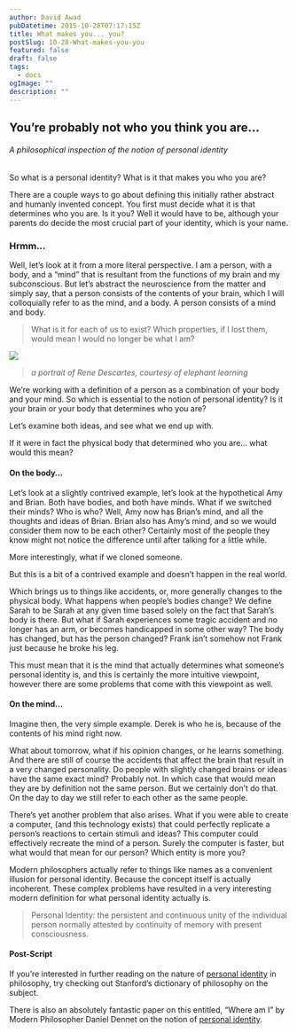 ```yaml
---
author: David Awad
pubDatetime: 2015-10-28T07:17:15Z
title: What makes you... you?
postSlug: 10-28-What-makes-you-you
featured: false
draft: false
tags:
  - docs
ogImage: ""
description: ""
---
```


<h2> You’re probably not who you think you are… </h2>

###### _A philosophical inspection of the notion of personal identity_

So what is a personal identity? What is it that makes you who you are?

There are a couple ways to go about defining this initially rather abstract and humanly invented concept. You first must decide what it is that determines who you are. Is it you? Well it would have to be, although your parents do decide the most crucial part of your identity, which is your name.

### Hrmm...

Well, let’s look at it from a more literal perspective. I am a person, with a body, and a “mind” that is resultant from the functions of my brain and my subconscious. But let’s abstract the neuroscience from the matter and simply say, that a person consists of the contents of your brain, which I will colloquially refer to as the mind, and a body. A person consists of a mind and body.


> What is it for each of us to exist? Which properties, if I lost them, would mean I would no longer be what I am?

![](https://assets-global.website-files.com/629a8dc7fbf9b438676571bc/63332ba6f1a7856966f93c28_626368479782a9ae74899f80_SPnu14-GPbFe_cH8-SG1IoZ73605-CuW0VGY8PaDBU8wK2gFymYDb1895ozICvtojGXgt7sgvHAVVKKqMpQmvjWXris0FXA760J7UMVyMF4hnUc0NUK0SPVbqImktr9OIc6F6nMN.png)

> _a portrait of Rene Descartes, courtesy of elephant learning_

We’re working with a definition of a person as a combination of your body and your mind. So which is essential to the notion of personal identity? Is it your brain or your body that determines who you are?

Let’s examine both ideas, and see what we end up with.

If it were in fact the physical body that determined who you are… what would this mean?

#### On the body…

Let’s look at a slightly contrived example, let’s look at the hypothetical Amy and Brian. Both have bodies, and both have minds. What if we switched their minds? Who is who? Well, Amy now has Brian’s mind, and all the thoughts and ideas of Brian. Brian also has Amy’s mind, and so we would consider them now to be each other? Certainly most of the people they know might not notice the difference until after talking for a little while.

More interestingly, what if we cloned someone.

But this is a bit of a contrived example and doesn’t happen in the real world.

Which brings us to things like accidents, or, more generally changes to the physical body. What happens when people’s bodies change? We define Sarah to be Sarah at any given time based solely on the fact that Sarah’s body is there. But what if Sarah experiences some tragic accident and no longer has an arm, or becomes handicapped in some other way? The body has changed, but has the person changed? Frank isn’t somehow not Frank just because he broke his leg.

This must mean that it is the mind that actually determines what someone’s personal identity is, and this is certainly the more intuitive viewpoint, however there are some problems that come with this viewpoint as well.

#### On the mind…

Imagine then, the very simple example. Derek is who he is, because of the contents of his mind right now.

What about tomorrow, what if his opinion changes, or he learns something. And there are still of course the accidents that affect the brain that result in a very changed personality. Do people with slightly changed brains or ideas have the same exact mind? Probably not. In which case that would mean they are by definition not the same person. But we certainly don’t do that. On the day to day we still refer to each other as the same people.

There’s yet another problem that also arises. What if you were able to create a computer, (and this technology exists) that could perfectly replicate a person’s reactions to certain stimuli and ideas? This computer could effectively recreate the mind of a person. Surely the computer is faster, but what would that mean for our person? Which entity is more you?

Modern philosophers actually refer to things like names as a convenient illusion for personal identity. Because the concept itself is actually incoherent. These complex problems have resulted in a very interesting modern definition for what personal identity actually is.

> Personal Identity: the persistent and continuous unity of the individual person normally attested by continuity of memory with present consciousness.

#### Post-Script

If you’re interested in further reading on the nature of [personal identity](https://plato.stanford.edu/entries/identity-personal/) in philosophy, try checking out Stanford’s dictionary of philosophy on the subject.

There is also an absolutely fantastic paper on this entitled, “Where am I” by Modern Philosopher Daniel Dennet on the notion of [personal identity](https://www.lehigh.edu/~mhb0/Dennett-WhereAmI.pdf).
